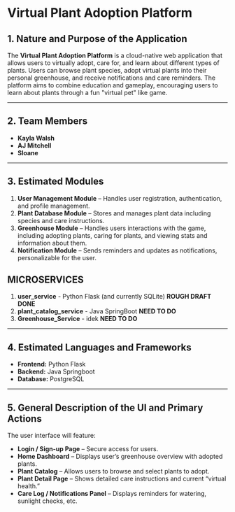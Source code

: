 # Virtual Plant Adoption Platform

## 1. Nature and Purpose of the Application
The **Virtual Plant Adoption Platform** is a cloud-native web application that allows users to virtually adopt, care for, and learn about different types of plants. Users can browse plant species, adopt virtual plants into their personal greenhouse, and receive notifications and care reminders. The platform aims to combine education and gameplay, encouraging users to learn about plants through a fun "virtual pet" like game.

---

## 2. Team Members
- **Kayla Walsh** 
- **AJ Mitchell**
- **Sloane**

---

## 3. Estimated Modules
1. **User Management Module** – Handles user registration, authentication, and profile management.  
2. **Plant Database Module** – Stores and manages plant data including species and care instructions.  
3. **Greenhouse Module** – Handles users interactions with the game, including adopting plants, caring for plants, and viewing stats and information about them.
4. **Notification Module** – Sends reminders and updates as notifications, personalizable for the user.

## MICROSERVICES
1. **user_service** - Python Flask (and currently SQLite) **ROUGH DRAFT DONE**
2. **plant_catalog_service** - Java SpringBoot **NEED TO DO**
3. **Greenhouse_Service** - idek **NEED TO DO**

---

## 4. Estimated Languages and Frameworks
- **Frontend:** Python Flask
- **Backend:** Java Springboot
- **Database:** PostgreSQL  

---

## 5. General Description of the UI and Primary Actions
The user interface will feature:
- **Login / Sign-up Page** – Secure access for users.  
- **Home Dashboard** – Displays user’s greenhouse overview with adopted plants.  
- **Plant Catalog** – Allows users to browse and select plants to adopt.  
- **Plant Detail Page** – Shows detailed care instructions and current “virtual health.”  
- **Care Log / Notifications Panel** – Displays reminders for watering, sunlight checks, etc.    
